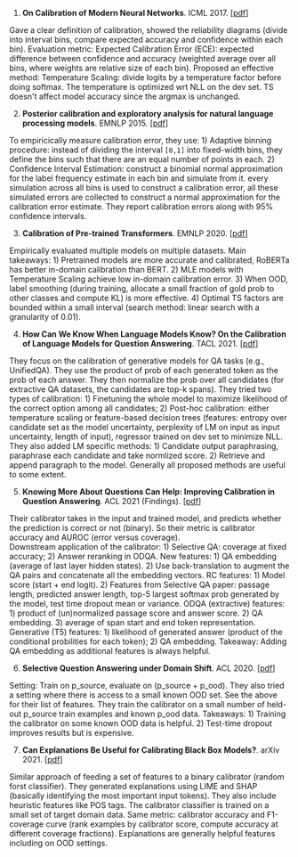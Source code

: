 1. **On Calibration of Modern Neural Networks**. ICML 2017. [[pdf](https://arxiv.org/pdf/1706.04599.pdf)]

Gave a clear definition of calibration, showed the reliability diagrams (divide into interval bins, compare expected accuracy and confidence within each bin). 
Evaluation metric: Expected Calibration Error (ECE): expected difference between confidence and accuracy (weighted average over all bins, where weights are relative size of each bin). 
Proposed an effective method: Temperature Scaling: divide logits by a temperature factor before doing softmax. The temperature is optimized wrt NLL on the dev set. TS doesn't affect model accuracy since the argmax is unchanged.


2. **Posterior calibration and exploratory analysis for natural language
processing models**. EMNLP 2015. [[pdf](https://arxiv.org/pdf/1508.05154.pdf)]

To empiricically measure calibration error, they use: 1) Adaptive binning procedure: instead of dividing the interval `[0,1]` into fixed-width bins, they define the bins such that there are an equal number of points in each. 2) Confidence Interval Estimation: construct a binomial normal approximation for the label frequency estimate in each bin and simulate from it. every simulation across all bins is used to construct a calibration error, all these simulated errors are collected to construct a normal approximation for the calibration error estimate. They report calibration errors along with 95% confidence intervals.


3. **Calibration of Pre-trained Transformers**. EMNLP 2020. [[pdf](https://arxiv.org/pdf/2003.07892.pdf)]

Empirically evaluated multiple models on multiple datasets. Main takeaways: 1) Pretrained models are more accurate and calibrated, RoBERTa has better in-domain calibration than BERT. 2) MLE models with Temperature Scaling achieve low in-domain calibration error. 3) When OOD, label smoothing (during training, allocate a small fraction of gold prob to other classes and compute KL) is more effective. 4) Optimal TS factors are bounded within a small interval (search method: linear search with a granularity of 0.01).


4. **How Can We Know When Language Models Know? On the Calibration of Language Models for Question Answering**. TACL 2021. [[pdf](https://arxiv.org/pdf/2012.00955.pdf)]

They focus on the calibration of generative models for QA tasks (e.g., UnifiedQA). They use the product of prob of each generated token as the prob of each answer. They then normalize the prob over all candidates (for extractive QA datasets, the candidates are top-k spans). 
They tried two types of calibration: 1) Finetuning the whole model to maximize likelihood of the correct option among all candidates; 2) Post-hoc calibration: either temperature scaling or feature-based decision trees (features: entropy over candidate set as the model uncertainty, perplexity of LM on input as input uncertainty, length of input), regressor trained on dev set to minimize NLL.
They also added LM specific methods: 1) Candidate output paraphrasing, paraphrase each candidate and take normlized score. 2) Retrieve and append paragraph to the model.
Generally all proposed methods are useful to some extent.


5. **Knowing More About Questions Can Help: Improving Calibration in Question Answering**. ACL 2021 (Findings). [[pdf](https://arxiv.org/pdf/2106.01494.pdf)]

Their calibrator takes in the input and trained model, and predicts whether the prediction is correct or not (binary). So their metric is calibrator accuracy and AUROC (error versus coverage).  
Downstream application of the calibrator: 1) Selective QA: coverage at fixed accuracy; 2) Answer reranking in ODQA.
New features: 1) QA embedding (average of last layer hidden states). 2) Use back-translation to augment the QA pairs and concatenate all the embedding vectors.
RC features: 1) Model score (start + end logit). 2) Features from Selective QA paper: passage length, predicted answer length, top-5 largest softmax prob generated by the model, test time dropout mean or variance.
ODQA (extractive) features: 1) product of (un)normalized passage score and answer score. 2) QA embedding. 3) average of span start and end token representation.
Generative (T5) features: 1) likelihood of generated answer (product of the conditional probilities for each token); 2) QA embedding.
Takeaway: Adding QA embedding as additional features is always helpful.


6. **Selective Question Answering under Domain Shift**. ACL 2020. [[pdf](https://aclanthology.org/2020.acl-main.503.pdf)]

Setting: Train on p_source, evaluate on (p_source + p_ood). They also tried a setting where there is access to a small known OOD set. See the above for their list of features. They train the calibrator on a small number of held-out p_source train examples and known p_ood data. 
Takeaways: 1) Training the calibrator on some known OOD data is helpful. 2) Test-time dropout improves results but is expensive. 


7. **Can Explanations Be Useful for Calibrating Black Box Models?**. arXiv 2021. [[pdf](https://arxiv.org/pdf/2110.07586.pdf)]

Similar approach of feeding a set of features to a binary calibrator (random forst classifier). They generated explanations using LIME and SHAP (basically identifying the most important input tokens). They also include heuristic features like POS tags. The calibrator classifier is trained on a small set of target domain data. Same metric: calibrator accuracy and F1-coverage curve (rank examples by calibrator score, compute accuracy at different coverage fractions). Explanations are generally helpful features including on OOD settings.



















